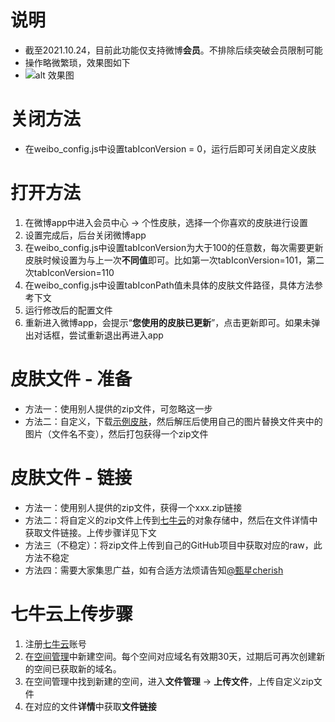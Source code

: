 # 说明
- 截至2021.10.24，目前此功能仅支持微博**会员**。不排除后续突破会员限制可能
- 操作略微繁琐，效果图如下
- ![alt 效果图](https://wx4.sinaimg.cn/large/002wMSrPly1gvqvdxjs8jg60go09uhdu02.gif)

# 关闭方法
- 在weibo_config.js中设置tabIconVersion = 0，运行后即可关闭自定义皮肤

# 打开方法
1. 在微博app中进入会员中心 -> 个性皮肤，选择一个你喜欢的皮肤进行设置
2. 设置完成后，后台关闭微博app
3. 在weibo_config.js中设置tabIconVersion为大于100的任意数，每次需要更新皮肤时候设置为与上一次**不同值**即可。比如第一次tabIconVersion=101，第二次tabIconVersion=110
4. 在weibo_config.js中设置tabIconPath值未具体的皮肤文件路径，具体方法参考下文
5. 运行修改后的配置文件
6. 重新进入微博app，会提示“**您使用的皮肤已更新**”，点击更新即可。如果未弹出对话框，尝试重新退出再进入app


# 皮肤文件 - 准备
- 方法一：使用别人提供的zip文件，可忽略这一步
- 方法二：自定义，下载[示例皮肤](https://vip.storage.weibo.com/vip_lightskin/lightskin_79_1.0.zip)，然后解压后使用自己的图片替换文件夹中的图片（文件名不变），然后打包获得一个zip文件

# 皮肤文件 - 链接
- 方法一：使用别人提供的zip文件，获得一个xxx.zip链接
- 方法二：将自定义的zip文件上传到[七牛云](https://portal.qiniu.com/)的对象存储中，然后在文件详情中获取文件链接。上传步骤详见下文
- 方法三（不稳定）：将zip文件上传到自己的GitHub项目中获取对应的raw，此方法不稳定
- 方法四：需要大家集思广益，如有合适方法烦请告知[@甄星cherish](https://weibo.com/zmqcherish)


# 七牛云上传步骤
1. 注册[七牛云](https://www.qiniu.com/?cps_key=1hifrwd2d5ope)账号
2. 在[空间管理](https://portal.qiniu.com/kodo/bucket)中新建空间。每个空间对应域名有效期30天，过期后可再次创建新的空间已获取新的域名。
3. 在空间管理中找到新建的空间，进入**文件管理** -> **上传文件**，上传自定义zip文件
4. 在对应的文件**详情**中获取**文件链接**

